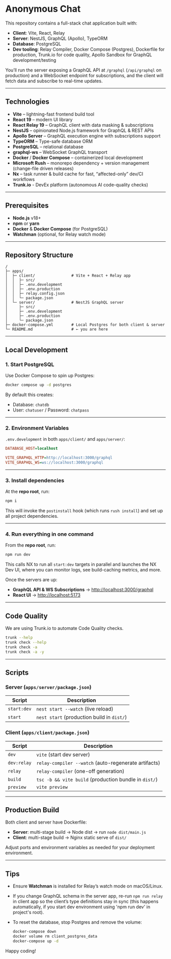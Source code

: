 # Anonymous Chat

This repository contains a full-stack chat application built with:

- **Client**: Vite, React, Relay
- **Server**: NestJS, GraphQL (Apollo), TypeORM
- **Database**: PostgreSQL
- **Dev tooling**: Relay Compiler, Docker Compose (Postgres), Dockerfile for production, Trunk.io for code quality, Apollo Sandbox for GraphQL development/testing

You’ll run the server exposing a GraphQL API at `/graphql` (`/api/graphql` on production) and a WebSocket endpoint for subscriptions, and the client will fetch data and subscribe to real-time updates.

---

## Technologies

- **Vite** – lightning-fast frontend build tool
- **React 19** – modern UI library
- **React Relay 19** – GraphQL client with data masking & subscriptions
- **NestJS** – opinionated Node.js framework for GraphQL & REST APIs
- **Apollo Server** – GraphQL execution engine with subscriptions support
- **TypeORM** – Type-safe database ORM
- **PostgreSQL** – relational database
- **graphql-ws** – WebSocket GraphQL transport
- **Docker** / **Docker Compose** – containerized local development
- **Microsoft Rush** – monorepo dependency + version management (change-file driven releases)
- **Nx** – task runner & build cache for fast, “affected-only” dev/CI workflows
- **Trunk.io** - DevEx platform (autonomous AI code-quality checks)

---

## Prerequisites

- **Node.js** v18+
- **npm** or **yarn**
- **Docker** & **Docker Compose** (for PostgreSQL)
- **Watchman** (optional, for Relay watch mode)

---

## Repository Structure

```plain
/
├─ apps/
│  ├─ client/                # Vite + React + Relay app
│  │  ├─ src/
│  │  ├─ .env.development
│  │  ├─ .env.production
│  │  ├─ relay.config.json
│  │  └─ package.json
│  └─ server/                # NestJS GraphQL server
│     ├─ src/
│     ├─ .env.development
│     ├─ .env.production
│     └─ package.json
├─ docker-compose.yml        # Local Postgres for both client & server
└─ README.md                 # ← you are here
```

---

## Local Development

### 1. Start PostgreSQL

Use Docker Compose to spin up Postgres:

```bash
docker compose up -d postgres
```

By default this creates:

- Database: `chatdb`
- User: `chatuser` / Password: `chatpass`

---

### 2. Environment Variables

`.env.development` in both `apps/client/` and `apps/server/`:

```ini
DATABASE_HOST=localhost
```

```ini
VITE_GRAPHQL_HTTP=http://localhost:3000/graphql
VITE_GRAPHQL_WS=ws://localhost:3000/graphql
```

---

### 3. Install dependencies

At the **repo root**, run:

```bash
npm i
```

This will invoke the `postinstall` hook (which runs `rush install`) and set up all project dependencies.

---

### 4. Run everything in one command

From the **repo root**, run:

```bash
npm run dev
```

This calls NX to run all `start:dev` targets in parallel and launches the NX Dev UI, where you can monitor logs, see build-caching metrics, and more.

Once the servers are up:

- **GraphQL API & WS Subscriptions** → <http://localhost:3000/graphql>
- **React UI** → <http://localhost:5173>

---

## Code Quality

We are using Trunk.io to automate Code Quality checks.

```bash
trunk --help
trunk check --help
trunk check -a
trunk check -a -y
```

---

## Scripts

### Server (`apps/server/package.json`)

| Script      | Description                                |
| ----------- | ------------------------------------------ |
| `start:dev` | `nest start --watch` (live reload)         |
| `start`     | `nest start` (production build in `dist/`) |

### Client (`apps/client/package.json`)

| Script      | Description                                           |
| ----------- | ----------------------------------------------------- |
| `dev`       | `vite` (start dev server)                             |
| `dev:relay` | `relay-compiler --watch` (auto-regenerate artifacts)  |
| `relay`     | `relay-compiler` (one-off generation)                 |
| `build`     | `tsc -b && vite build` (production bundle in `dist/`) |
| `preview`   | `vite preview`                                        |

---

## Production Build

Both client and server have Dockerfile:

- **Server**: multi-stage build → Node dist → run `node dist/main.js`
- **Client**: multi-stage build → Nginx static serve of `dist/`

Adjust ports and environment variables as needed for your deployment environment.

---

## Tips

- Ensure **Watchman** is installed for Relay’s watch mode on macOS/Linux.
- If you change GraphQL schema in the server app, re-run `npm run relay` in client app so the client’s type definitions stay in sync (this happens automatically, if you start dev environment using 'npm run dev' in project's root).
- To reset the database, stop Postgres and remove the volume:

  ```bash
  docker-compose down
  docker volume rm client_postgres_data
  docker-compose up -d
  ```

Happy coding!
